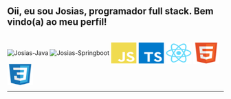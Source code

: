 ## Oii, eu sou Josias, programador full stack. Bem vindo(a) ao meu perfil! 

<div style="display: inline_block"><br>
  
  <img align="center" alt="Josias-Java" height="50" width="60" src="https://cdn.jsdelivr.net/gh/devicons/devicon@latest/icons/java/java-original.svg" />
  <img align="center" alt="Josias-Springboot" height="50" width="60" src="https://cdn.jsdelivr.net/gh/devicons/devicon@latest/icons/spring/spring-original.svg" />
  <img align="center" alt="Josias-Js" height="50" width="60" src="https://raw.githubusercontent.com/devicons/devicon/master/icons/javascript/javascript-plain.svg">
  <img align="center" alt="Josias-Ts" height="50" width="60" src="https://raw.githubusercontent.com/devicons/devicon/master/icons/typescript/typescript-plain.svg">
  <img align="center" alt="Josias-React" height="50" width="60" src="https://raw.githubusercontent.com/devicons/devicon/master/icons/react/react-original.svg">
  <img align="center" alt="Josias-HTML" height="50" width="60" src="https://raw.githubusercontent.com/devicons/devicon/master/icons/html5/html5-original.svg">
  <img align="center" alt="Josias-CSS" height="50" width="60" src="https://raw.githubusercontent.com/devicons/devicon/master/icons/css3/css3-original.svg">
</div>

------
<img  alt="" src="https://github-readme-stats.vercel.app/api/top-langs/?username=josiascta&theme=dark" />


